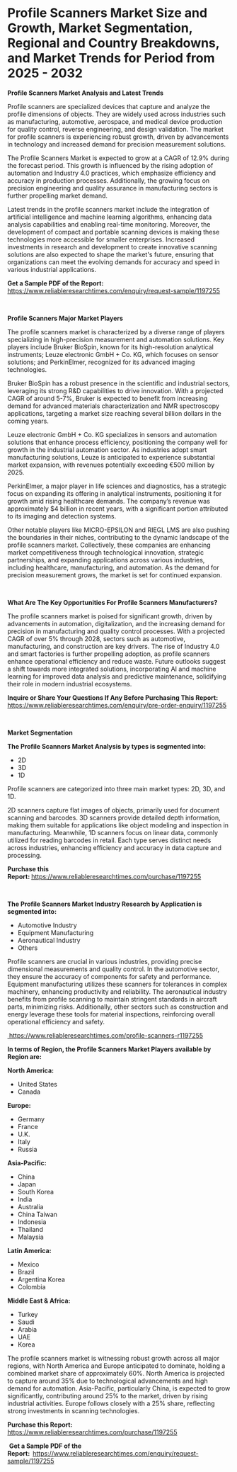 <p><h1>Profile Scanners Market Size and Growth, Market Segmentation, Regional and Country Breakdowns, and Market Trends for Period from 2025 -  2032</h1></p><p><strong>Profile Scanners Market Analysis and Latest Trends</strong></p>
<p><p>Profile scanners are specialized devices that capture and analyze the profile dimensions of objects. They are widely used across industries such as manufacturing, automotive, aerospace, and medical device production for quality control, reverse engineering, and design validation. The market for profile scanners is experiencing robust growth, driven by advancements in technology and increased demand for precision measurement solutions.</p><p>The Profile Scanners Market is expected to grow at a CAGR of 12.9% during the forecast period. This growth is influenced by the rising adoption of automation and Industry 4.0 practices, which emphasize efficiency and accuracy in production processes. Additionally, the growing focus on precision engineering and quality assurance in manufacturing sectors is further propelling market demand.</p><p>Latest trends in the profile scanners market include the integration of artificial intelligence and machine learning algorithms, enhancing data analysis capabilities and enabling real-time monitoring. Moreover, the development of compact and portable scanning devices is making these technologies more accessible for smaller enterprises. Increased investments in research and development to create innovative scanning solutions are also expected to shape the market's future, ensuring that organizations can meet the evolving demands for accuracy and speed in various industrial applications.</p></p>
<p><strong>Get a Sample PDF of the Report:&nbsp;</strong> <a href="https://www.reliableresearchtimes.com/enquiry/request-sample/1197255?utm_campaign=3366&utm_medium=2&utm_source=Github&utm_content=ia&utm_term=16042025&utm_id=profile-scanners">https://www.reliableresearchtimes.com/enquiry/request-sample/1197255</a></p>
<p>&nbsp;</p>
<p><strong>Profile Scanners Major Market Players</strong></p>
<p><p>The profile scanners market is characterized by a diverse range of players specializing in high-precision measurement and automation solutions. Key players include Bruker BioSpin, known for its high-resolution analytical instruments; Leuze electronic GmbH + Co. KG, which focuses on sensor solutions; and PerkinElmer, recognized for its advanced imaging technologies.</p><p>Bruker BioSpin has a robust presence in the scientific and industrial sectors, leveraging its strong R&D capabilities to drive innovation. With a projected CAGR of around 5-7%, Bruker is expected to benefit from increasing demand for advanced materials characterization and NMR spectroscopy applications, targeting a market size reaching several billion dollars in the coming years.</p><p>Leuze electronic GmbH + Co. KG specializes in sensors and automation solutions that enhance process efficiency, positioning the company well for growth in the industrial automation sector. As industries adopt smart manufacturing solutions, Leuze is anticipated to experience substantial market expansion, with revenues potentially exceeding €500 million by 2025.</p><p>PerkinElmer, a major player in life sciences and diagnostics, has a strategic focus on expanding its offering in analytical instruments, positioning it for growth amid rising healthcare demands. The company’s revenue was approximately $4 billion in recent years, with a significant portion attributed to its imaging and detection systems.</p><p>Other notable players like MICRO-EPSILON and RIEGL LMS are also pushing the boundaries in their niches, contributing to the dynamic landscape of the profile scanners market. Collectively, these companies are enhancing market competitiveness through technological innovation, strategic partnerships, and expanding applications across various industries, including healthcare, manufacturing, and automation. As the demand for precision measurement grows, the market is set for continued expansion.</p></p>
<p>&nbsp;</p>
<p><strong>What Are The Key Opportunities For Profile Scanners Manufacturers?</strong></p>
<p><p>The profile scanners market is poised for significant growth, driven by advancements in automation, digitalization, and the increasing demand for precision in manufacturing and quality control processes. With a projected CAGR of over 5% through 2028, sectors such as automotive, manufacturing, and construction are key drivers. The rise of Industry 4.0 and smart factories is further propelling adoption, as profile scanners enhance operational efficiency and reduce waste. Future outlooks suggest a shift towards more integrated solutions, incorporating AI and machine learning for improved data analysis and predictive maintenance, solidifying their role in modern industrial ecosystems.</p></p>
<p><strong>Inquire or Share Your Questions If Any Before Purchasing This Report:</strong> <a href="https://www.reliableresearchtimes.com/enquiry/pre-order-enquiry/1197255?utm_campaign=3366&utm_medium=2&utm_source=Github&utm_content=ia&utm_term=16042025&utm_id=profile-scanners">https://www.reliableresearchtimes.com/enquiry/pre-order-enquiry/1197255</a></p>
<p>&nbsp;</p>
<p><strong>Market Segmentation</strong></p>
<p><strong>The Profile Scanners Market Analysis by types is segmented into:</strong></p>
<p><ul><li>2D</li><li>3D</li><li>1D</li></ul></p>
<p><p>Profile scanners are categorized into three main market types: 2D, 3D, and 1D. </p><p>2D scanners capture flat images of objects, primarily used for document scanning and barcodes. 3D scanners provide detailed depth information, making them suitable for applications like object modeling and inspection in manufacturing. Meanwhile, 1D scanners focus on linear data, commonly utilized for reading barcodes in retail. Each type serves distinct needs across industries, enhancing efficiency and accuracy in data capture and processing.</p></p>
<p><strong>Purchase this Report:&nbsp;</strong><a href="https://www.reliableresearchtimes.com/purchase/1197255?utm_campaign=3366&utm_medium=2&utm_source=Github&utm_content=ia&utm_term=16042025&utm_id=profile-scanners">https://www.reliableresearchtimes.com/purchase/1197255</a></p>
<p>&nbsp;</p>
<p><strong>The Profile Scanners Market Industry Research by Application is segmented into:</strong></p>
<p><ul><li>Automotive Industry</li><li>Equipment Manufacturing</li><li>Aeronautical Industry</li><li>Others</li></ul></p>
<p><p>Profile scanners are crucial in various industries, providing precise dimensional measurements and quality control. In the automotive sector, they ensure the accuracy of components for safety and performance. Equipment manufacturing utilizes these scanners for tolerances in complex machinery, enhancing productivity and reliability. The aeronautical industry benefits from profile scanning to maintain stringent standards in aircraft parts, minimizing risks. Additionally, other sectors such as construction and energy leverage these tools for material inspections, reinforcing overall operational efficiency and safety.</p></p>
<p><a href="https://www.reliableresearchtimes.com/profile-scanners-r1197255?utm_campaign=3366&utm_medium=2&utm_source=Github&utm_content=ia&utm_term=16042025&utm_id=profile-scanners">&nbsp;https://www.reliableresearchtimes.com/profile-scanners-r1197255</a></p>
<p><strong>In terms of Region, the Profile Scanners Market Players available by Region are:</strong></p>
<p>
    <p> <strong> North America: </strong>
        <ul>
            <li>United States</li>
            <li>Canada</li>
        </ul>
        </p> 
    <p> <strong> Europe: </strong>
        <ul>
            <li>Germany</li>
            <li>France</li>
            <li>U.K.</li>
            <li>Italy</li>
            <li>Russia</li>
        </ul>
        </p> 
    <p> <strong> Asia-Pacific: </strong>
        <ul>
            <li>China</li>
            <li>Japan</li>
            <li>South Korea</li>
            <li>India</li>
            <li>Australia</li>
            <li>China Taiwan</li>
            <li>Indonesia</li>
            <li>Thailand</li>
            <li>Malaysia</li>
        </ul>
        </p> 
    <p> <strong> Latin America: </strong>
        <ul>
            <li>Mexico</li>
            <li>Brazil</li>
            <li>Argentina Korea</li>
            <li>Colombia</li>
        </ul>
        </p> 
    <p> <strong> Middle East & Africa: </strong>
        <ul>
            <li>Turkey</li>
            <li>Saudi</li>
            <li>Arabia</li>
            <li>UAE</li>
            <li>Korea</li>
        </ul>
    </p>
    </p>
<p><p>The profile scanners market is witnessing robust growth across all major regions, with North America and Europe anticipated to dominate, holding a combined market share of approximately 60%. North America is projected to capture around 35% due to technological advancements and high demand for automation. Asia-Pacific, particularly China, is expected to grow significantly, contributing around 25% to the market, driven by rising industrial activities. Europe follows closely with a 25% share, reflecting strong investments in scanning technologies.</p></p>
<p><strong>Purchase this Report: </strong><a href="https://www.reliableresearchtimes.com/purchase/1197255?utm_campaign=3366&utm_medium=2&utm_source=Github&utm_content=ia&utm_term=16042025&utm_id=profile-scanners">https://www.reliableresearchtimes.com/purchase/1197255</a></p>
<p>&nbsp;<strong>Get a Sample PDF of the Report:&nbsp;&nbsp;</strong><a href="https://www.reliableresearchtimes.com/enquiry/request-sample/1197255?utm_campaign=3366&utm_medium=2&utm_source=Github&utm_content=ia&utm_term=16042025&utm_id=profile-scanners">https://www.reliableresearchtimes.com/enquiry/request-sample/1197255</a></p>
<p><strong></strong></p>
<p><p></p><p></p><p></p></p>